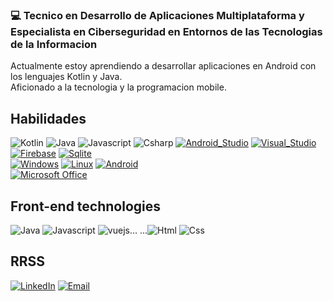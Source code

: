### 💻 Tecnico en Desarrollo de Aplicaciones Multiplataforma y Especialista en Ciberseguridad en Entornos de las Tecnologias de la Informacion

Actualmente estoy aprendiendo a desarrollar aplicaciones en Android con los lenguajes Kotlin y Java.</br>
Aficionado a la tecnologia y la programacion mobile.

## Habilidades

![Kotlin](https://img.shields.io/badge/Kotlin-0095D5?style=for-the-badge&logo=kotlin&logoColor=white&labelColor=101010)
![Java](https://img.shields.io/badge/Java-007396?style=for-the-badge&logo=java&logoColor=white&labelColor=101010)
![Javascript](https://img.shields.io/badge/javascript-f5e90f?style=for-the-badge&logo=javascript&logoColor=black&labelColor=101010)
![Csharp](https://img.shields.io/badge/csharp-6E3995?style=for-the-badge&logo=csharp&logoColor=white&labelColor=101010)
[![Android_Studio](https://img.shields.io/badge/Android_Studio-3DDC84?style=for-the-badge&logo=android-studio&logoColor=white&labelColor=101010)]()
[![Visual_Studio](https://img.shields.io/badge/visual_studio-5D0881?style=for-the-badge&logo=visualstudio&logoColor=white&labelColor=101010)]()
[![Firebase](https://img.shields.io/badge/Firebase-FFCA28?style=for-the-badge&logo=firebase&logoColor=white&labelColor=101010)]()
[![Sqlite](https://img.shields.io/badge/sqlite-80B6F3?style=for-the-badge&logo=sqlite&logoColor=white&labelColor=101010)]()
</br>
[![Windows](https://img.shields.io/badge/windows-2785F0?style=for-the-badge&logo=windows&logoColor=white&labelColor=101010)]()
[![Linux](https://img.shields.io/badge/linux-F3A811?style=for-the-badge&logo=linux&logoColor=white&labelColor=101010)]()
[![Android](https://img.shields.io/badge/Android-3DDC84?style=for-the-badge&logo=android&logoColor=white&labelColor=101010)]()
</br>
[![Microsoft Office](https://img.shields.io/badge/microsoft_office-DE5E00?style=for-the-badge&logo=microsoftoffice&logoColor=white&labelColor=101010)]()

## Front-end technologies
![Java](https://img.shields.io/badge/Java-ffd69c?style=for-the-badge&logo=java&logoColor=white&labelColor=101010)
![Javascript](https://img.shields.io/badge/javascript-f5e90f?style=for-the-badge&logo=javascript&logoColor=white&labelColor=101010)
![vuejs](https://img.shields.io/badge/vue.js-9afcbc?style=for-the-badge&logo=vue.js&logoColor=white&labelColor=101010)...
...![Html](https://img.shields.io/badge/html5-f5b267?style=for-the-badge&logo=html5&logoColor=white&labelColor=101010)
![Css](https://img.shields.io/badge/css3-9decfa?style=for-the-badge&logo=css3&logoColor=white&labelColor=101010)

## RRSS
[![LinkedIn](https://img.shields.io/badge/LinkedIn-Jose_Fernando_Alvarez-0077B5?style=for-the-badge&logo=linkedin&logoColor=white&labelColor=101010)](https://www.linkedin.com/in/jose-fernando-álvarez-romero-074625209)
[![Email](https://img.shields.io/badge/Gmail-joseferalvarezromero@gmail.com-D14836?style=for-the-badge&logo=gmail&logoColor=white&labelColor=101010)](mailto:joseferalvarezromero@gmail.com)



